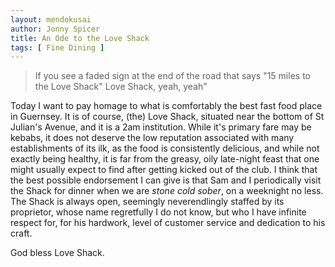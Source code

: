 ```yaml
---
layout: mendokusai
author: Jonny Spicer
title: An Ode to the Love Shack
tags: [ Fine Dining ]
---
```

> If you see a faded sign at the end of the road that says
> "15 miles to the 
> Love Shack"
> Love Shack, yeah, yeah"

Today I want to pay homage to what is comfortably the best fast food place in Guernsey. It is of course, (the) Love Shack, situated 
near the bottom of St Julian's Avenue, and it is a 2am institution. While it's primary fare may be kebabs, it does not deserve the low 
reputation associated with many establishments of its ilk, as the food is consistently delicious, and while not exactly being healthy, 
it is far from the greasy, oily late-night feast that one might usually expect to find after getting kicked out of the club. I think 
that the best possible endorsement I can give is that Sam and I periodically visit the Shack for dinner when we are *stone cold sober*, 
on a weeknight no less. The Shack is always open, seemingly neverendlingly staffed by its proprietor, whose name regretfully I do not know, 
but who I have infinite respect for, for his hardwork, level of customer service and dedication to his craft.

God bless Love Shack.